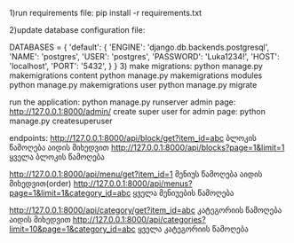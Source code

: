 1)run requirements file: pip install -r requirements.txt

2)update database configuration file:

DATABASES = {
    'default': {
        'ENGINE': 'django.db.backends.postgresql',
        'NAME': 'postgres',
        'USER': 'postgres',
        'PASSWORD': 'Luka1234!',
        'HOST': 'localhost',
        'PORT': '5432',
    }
}
3) make migrations:
python manage.py makemigrations content
python manage.py makemigrations modules
python manage.py makemigrations user
python manage.py migrate


run the application: python manage.py runserver
admin page: http://127.0.0.1:8000/admin/
create super user for admin page: python manage.py createsuperuser

endpoints:
http://127.0.0.1:8000/api/block/get?item_id=abc ბლოკის წამოღება აიდის მიხედვით
http://127.0.0.1:8000/api/blocks?page=1&limit=1 ყველა ბლოკის წამოღება

http://127.0.0.1:8000/api/menu/get?item_id=1 მენიუს წამოღება აიდის მიხედვით(order)
http://127.0.0.1:8000/api/menus?page=1&limit=1&category_id=abc ყველა მენიუების წამოღება 

http://127.0.0.1:8000/api/category/get?item_id=abc კატეგორიის წამოღება აიდის მიხედვით
http://127.0.0.1:8000/api/categories?limit=10&page=1&category_id=abc ყველა კატეგორიის წამოღება 
